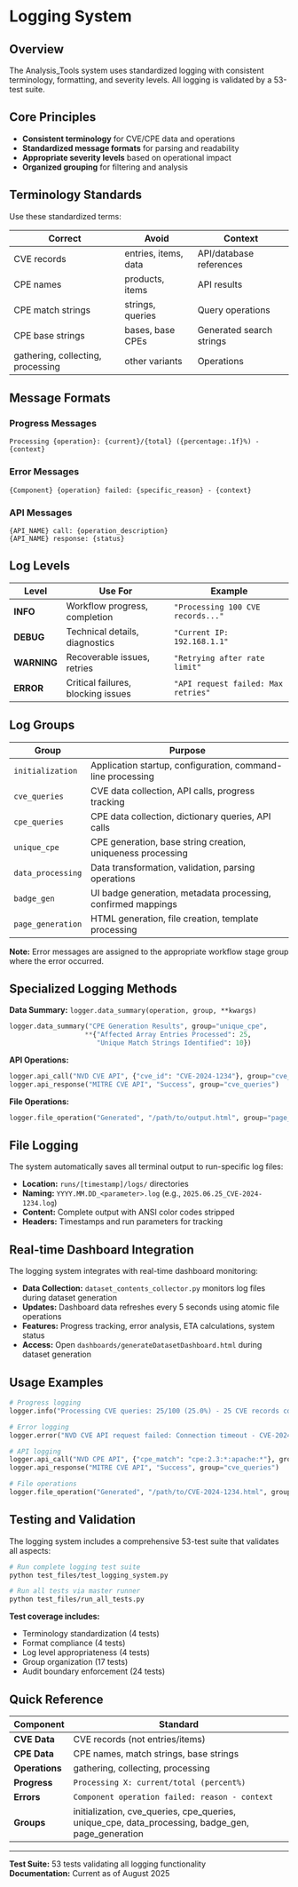 # Logging System

## Overview

The Analysis_Tools system uses standardized logging with consistent terminology, formatting, and severity levels. All logging is validated by a 53-test suite.

## Core Principles

- **Consistent terminology** for CVE/CPE data and operations
- **Standardized message formats** for parsing and readability  
- **Appropriate severity levels** based on operational impact
- **Organized grouping** for filtering and analysis

## Terminology Standards

Use these standardized terms:

| **Correct** | **Avoid** | **Context** |
|---|---|---|
| CVE records | entries, items, data | API/database references |
| CPE names | products, items | API results |
| CPE match strings | strings, queries | Query operations |
| CPE base strings | bases, base CPEs | Generated search strings |
| gathering, collecting, processing | other variants | Operations |

## Message Formats

### Progress Messages

```text
Processing {operation}: {current}/{total} ({percentage:.1f}%) - {context}
```

### Error Messages

```text
{Component} {operation} failed: {specific_reason} - {context}
```

### API Messages

```text
{API_NAME} call: {operation_description}
{API_NAME} response: {status}
```

## Log Levels

| **Level** | **Use For** | **Example** |
|-----------|-------------|-------------|
| **INFO** | Workflow progress, completion | `"Processing 100 CVE records..."` |
| **DEBUG** | Technical details, diagnostics | `"Current IP: 192.168.1.1"` |
| **WARNING** | Recoverable issues, retries | `"Retrying after rate limit"` |
| **ERROR** | Critical failures, blocking issues | `"API request failed: Max retries"` |

## Log Groups

| **Group** | **Purpose** |
|-----------|-------------|
| `initialization` | Application startup, configuration, command-line processing |
| `cve_queries` | CVE data collection, API calls, progress tracking |
| `cpe_queries` | CPE data collection, dictionary queries, API calls |
| `unique_cpe` | CPE generation, base string creation, uniqueness processing |
| `data_processing` | Data transformation, validation, parsing operations |
| `badge_gen` | UI badge generation, metadata processing, confirmed mappings |
| `page_generation` | HTML generation, file creation, template processing |

**Note:** Error messages are assigned to the appropriate workflow stage group where the error occurred.

## Specialized Logging Methods

**Data Summary:** `logger.data_summary(operation, group, **kwargs)`

```python
logger.data_summary("CPE Generation Results", group="unique_cpe", 
                   **{"Affected Array Entries Processed": 25, 
                      "Unique Match Strings Identified": 10})
```

**API Operations:**

```python
logger.api_call("NVD CVE API", {"cve_id": "CVE-2024-1234"}, group="cve_queries")
logger.api_response("MITRE CVE API", "Success", group="cve_queries")
```

**File Operations:**

```python
logger.file_operation("Generated", "/path/to/output.html", group="page_generation")
```

## File Logging

The system automatically saves all terminal output to run-specific log files:

- **Location:** `runs/[timestamp]/logs/` directories
- **Naming:** `YYYY.MM.DD_<parameter>.log` (e.g., `2025.06.25_CVE-2024-1234.log`)
- **Content:** Complete output with ANSI color codes stripped
- **Headers:** Timestamps and run parameters for tracking

## Real-time Dashboard Integration

The logging system integrates with real-time dashboard monitoring:

- **Data Collection:** `dataset_contents_collector.py` monitors log files during dataset generation
- **Updates:** Dashboard data refreshes every 5 seconds using atomic file operations  
- **Features:** Progress tracking, error analysis, ETA calculations, system status
- **Access:** Open `dashboards/generateDatasetDashboard.html` during dataset generation

## Usage Examples

```python
# Progress logging
logger.info("Processing CVE queries: 25/100 (25.0%) - 25 CVE records collected", group="cve_queries")

# Error logging  
logger.error("NVD CVE API request failed: Connection timeout - CVE-2024-1234", group="cve_queries")

# API logging
logger.api_call("NVD CPE API", {"cpe_match": "cpe:2.3:*:apache:*"}, group="cpe_queries")
logger.api_response("MITRE CVE API", "Success", group="cve_queries")

# File operations
logger.file_operation("Generated", "/path/to/CVE-2024-1234.html", group="page_generation")
```

## Testing and Validation

The logging system includes a comprehensive 53-test suite that validates all aspects:

```bash
# Run complete logging test suite
python test_files/test_logging_system.py

# Run all tests via master runner  
python test_files/run_all_tests.py
```

**Test coverage includes:**

- Terminology standardization (4 tests)
- Format compliance (4 tests)
- Log level appropriateness (4 tests)
- Group organization (17 tests)
- Audit boundary enforcement (24 tests)

## Quick Reference

| **Component** | **Standard** |
|---------------|-------------|
| **CVE Data** | CVE records (not entries/items) |
| **CPE Data** | CPE names, match strings, base strings |
| **Operations** | gathering, collecting, processing |
| **Progress** | `Processing X: current/total (percent%)` |
| **Errors** | `Component operation failed: reason - context` |
| **Groups** | initialization, cve_queries, cpe_queries, unique_cpe, data_processing, badge_gen, page_generation |

---

**Test Suite:** 53 tests validating all logging functionality  
**Documentation:** Current as of August 2025
